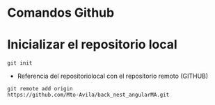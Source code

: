 # Comandos Github

# Inicializar el repositorio local
```
git init
```
- Referencia del repositoriolocal con el repositorio remoto 
(GITHUB)
```
git remote add origin 
https://github.com/Mto-Avila/back_nest_angularMA.git
````
